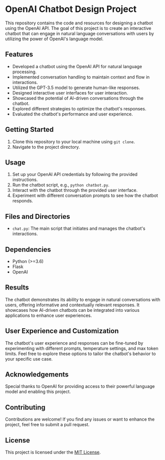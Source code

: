 # OpenAI Chatbot Design Project

This repository contains the code and resources for designing a chatbot using the OpenAI API. The goal of this project is to create an interactive chatbot that can engage in natural language conversations with users by utilizing the power of OpenAI's language model.

## Features

- Developed a chatbot using the OpenAI API for natural language processing.
- Implemented conversation handling to maintain context and flow in interactions.
- Utilized the GPT-3.5 model to generate human-like responses.
- Designed interactive user interfaces for user interaction.
- Showcased the potential of AI-driven conversations through the chatbot.
- Explored different strategies to optimize the chatbot's responses.
- Evaluated the chatbot's performance and user experience.

## Getting Started

1. Clone this repository to your local machine using `git clone`.
2. Navigate to the project directory.

## Usage


1. Set up your OpenAI API credentials by following the provided instructions.
2. Run the chatbot script, e.g., `python chatbot.py`.
3. Interact with the chatbot through the provided user interface.
4. Experiment with different conversation prompts to see how the chatbot responds.

## Files and Directories

- `chat.py`: The main script that initiates and manages the chatbot's interactions.

## Dependencies

- Python (>=3.6)
- Flask
- OpenAI

## Results

The chatbot demonstrates its ability to engage in natural conversations with users, offering informative and contextually relevant responses. It showcases how AI-driven chatbots can be integrated into various applications to enhance user experiences.

## User Experience and Customization

The chatbot's user experience and responses can be fine-tuned by experimenting with different prompts, temperature settings, and max token limits. Feel free to explore these options to tailor the chatbot's behavior to your specific use case.

## Acknowledgements

Special thanks to OpenAI for providing access to their powerful language model and enabling this project.

## Contributing

Contributions are welcome! If you find any issues or want to enhance the project, feel free to submit a pull request.

## License

This project is licensed under the [MIT License](LICENSE).
